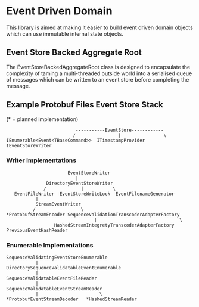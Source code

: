 # Event Driven Domain
This library is aimed at making it easier to build event driven domain objects which can use immutable internal state objects.

## Event Store Backed Aggregate Root
The EventStoreBackedAggregateRoot class is designed to encapsulate the complexity of taming a multi-threaded outside world into a serialised queue of messages which can be written to an event store before completing the message.

## Example Protobuf Files Event Store Stack
(* = planned implementation)

                              -----------EventStore------------
                             /                |                \
    IEnumerable<Event<TBaseCommand>>  ITimestampProvider   IEventStoreWriter

### Writer Implementations

                           EventStoreWriter
                              |
                   DirectoryEventStoreWriter
                  /             |           \
       EventFileWriter  EventStoreWriteLock  EventFilenameGenerator 
               |
               StreamEventWriter
              /                 \
    *ProtobufStreamEncoder SequenceValidationTranscoderAdapterFactory
                                     |                               \
                      HashedStreamIntegretyTranscoderAdapterFactory  PreviousEventHashReader

### Enumerable Implementations

    SequenceValidatingEventStoreEnumerable  
               |
    DirectorySequenceValidatableEventEnumerable
               |
    SequenceValidatableEventFileReader
               |
    SequenceValidatableEventStreamReader
               |                       \
    *ProtobufEventStreamDecoder   *HashedStreamReader
